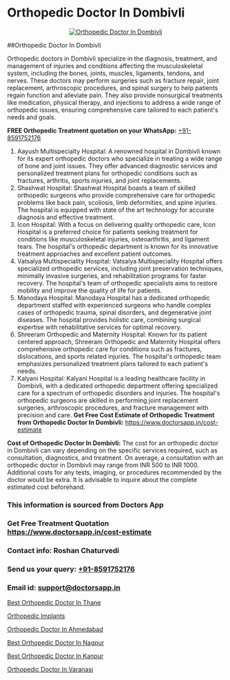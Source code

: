 # Orthopedic Doctor In Dombivli

<p align="center">
  <a href="https://doctorsapp.in">
    <img src="https://i.ibb.co/tqM3hNg/sqdqdqsddsa.png" alt="Orthopedic Doctor In Dombivli">
  </a>
</p>
##Orthopedic Doctor In Dombivli

Orthopedic doctors in Dombivli specialize in the diagnosis, treatment, and management of injuries and conditions affecting the musculoskeletal system, including the bones, joints, muscles, ligaments, tendons, and nerves. These doctors may perform surgeries such as fracture repair, joint replacement, arthroscopic procedures, and spinal surgery to help patients regain function and alleviate pain. They also provide nonsurgical treatments like medication, physical therapy, and injections to address a wide range of orthopedic issues, ensuring comprehensive care tailored to each patient's needs and goals.

**FREE Orthopedic Treatment quotation on your WhatsApp:**  [+91-8591752176](https://api.whatsapp.com/send?phone=8591752176)

1) Aayush Multispecialty Hospital: A renowned hospital in Dombivli known for its expert orthopedic doctors who specialize in treating a wide range of bone and joint issues. They offer advanced diagnostic services and personalized treatment plans for orthopedic conditions such as fractures, arthritis, sports injuries, and joint replacements.
2) Shashwat Hospital: Shashwat Hospital boasts a team of skilled orthopedic surgeons who provide comprehensive care for orthopedic problems like back pain, scoliosis, limb deformities, and spine injuries. The hospital is equipped with state of the art technology for accurate diagnosis and effective treatment.
3) Icon Hospital: With a focus on delivering quality orthopedic care, Icon Hospital is a preferred choice for patients seeking treatment for conditions like musculoskeletal injuries, osteoarthritis, and ligament tears. The hospital's orthopedic department is known for its innovative treatment approaches and excellent patient outcomes.
4) Vatsalya Multispeciality Hospital: Vatsalya Multispeciality Hospital offers specialized orthopedic services, including joint preservation techniques, minimally invasive surgeries, and rehabilitation programs for faster recovery. The hospital's team of orthopedic specialists aims to restore mobility and improve the quality of life for patients.
5) Manodaya Hospital: Manodaya Hospital has a dedicated orthopedic department staffed with experienced surgeons who handle complex cases of orthopedic trauma, spinal disorders, and degenerative joint diseases. The hospital provides holistic care, combining surgical expertise with rehabilitative services for optimal recovery.
6) Shreeram Orthopedic and Maternity Hospital: Known for its patient centered approach, Shreeram Orthopedic and Maternity Hospital offers comprehensive orthopedic care for conditions such as fractures, dislocations, and sports related injuries. The hospital's orthopedic team emphasizes personalized treatment plans tailored to each patient's needs.
7) Kalyani Hospital: Kalyani Hospital is a leading healthcare facility in Dombivli, with a dedicated orthopedic department offering specialized care for a spectrum of orthopedic disorders and injuries. The hospital's orthopedic surgeons are skilled in performing joint replacement surgeries, arthroscopic procedures, and fracture management with precision and care.
**Get Free Cost Estimate of Orthopedic Treatment from Orthopedic Doctor In Dombivli:** https://www.doctorsapp.in/cost-estimate

**Cost of Orthopedic Doctor In Dombivli:**
The cost for an orthopedic doctor in Dombivli can vary depending on the specific services required, such as consultation, diagnostics, and treatment. On average, a consultation with an orthopedic doctor in Dombivli may range from INR 500 to INR 1000. Additional costs for any tests, imaging, or procedures recommended by the doctor would be extra. It is advisable to inquire about the complete estimated cost beforehand.

### This information is sourced from Doctors App 
### Get Free Treatment Quotation https://www.doctorsapp.in/cost-estimate
### Contact info: Roshan Chaturvedi 
### Send us your query: [+91-8591752176](https://api.whatsapp.com/send?phone=8591752176) 
### Email id: support@doctorsapp.in

[Best Orthopedic Doctor In Thane](https://www.linkedin.com/pulse/best-orthopedic-doctor-thane-doctorsapp-chittagong-jmwqe?trackingId=euOLHdbU3sw0TI%2Fdgc2XZg%3D%3D&lipi=urn%3Ali%3Apage%3Ad_flagship3_company_admin%3BUjs5mcUZR9ewYOKOFkpg2w%3D%3D)

[Orthopedic Implants](https://www.linkedin.com/pulse/orthopedic-implants-doctorsappin-t033c?trackingId=cR9OoPxKoGzoXDNhC5WJIA%3D%3D&lipi=urn%3Ali%3Apage%3Ad_flagship3_company_admin%3BcTUR6naWQkWjeA%2BR15noZQ%3D%3D)

[Orthopedic Doctor In Ahmedabad](https://medium.com/@vimalrana22/orthopedic-doctor-in-ahmedabad-180e68c3f3f8)

[Best Orthopedic Doctor In Nagpur](https://medium.com/@vimalrana22/best-orthopedic-doctor-in-nagpur-828a7e80d2f9)

[Best Orthopedic Doctor In Kanpur](https://justacademyin.github.io/justacademy/best-orthopedic-doctor-in-kanpur)

[Orthopedic Doctor In Varanasi](https://doctors-apps.github.io/doctorsapp/orthopedic-doctor-in-varanasi)

